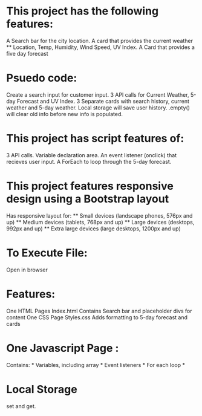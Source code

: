 # This project has the following features:
A Search bar for the city location.
A card that provides the current weather ** Location, Temp, Humidity, Wind Speed, UV Index.
A Card that provides a five day forecast

# Psuedo code:
Create a search input for customer input.
3 API calls for Current Weather, 5-day Forecast and UV Index.
3 Separate cards with search history, current weather and 5-day weather.
Local storage will save user history.
.empty() will clear old info before new info is populated.

# This project has script features of:
3 API calls.
Variable declaration area.
An event listener (onclick) that recieves user input.
A ForEach to loop through the 5-day forecast.

# This project features responsive design using a Bootstrap layout
Has responsive layout for:
** Small devices (landscape phones, 576px and up) ** Medium devices (tablets, 768px and up) ** Large devices (desktops, 992px and up) ** Extra large devices (large desktops, 1200px and up)

# To Execute File:
Open in browser

# Features:
One HTML Pages
Index.html
Contains Search bar and placeholder divs for content
One CSS Page
Styles.css
Adds formatting to 5-day forecast and cards
# One Javascript Page :
 Contains: * Variables, including array * Event listeners * For each loop *
 
 # Local Storage
  set and get.


